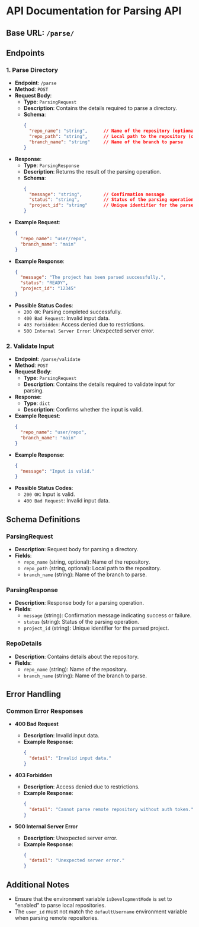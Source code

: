 # API Documentation for Parsing API

## Base URL: `/parse/`

## Endpoints

### 1. Parse Directory
- **Endpoint**: `/parse`
- **Method**: `POST`
- **Request Body**:
  - **Type**: `ParsingRequest`
  - **Description**: Contains the details required to parse a directory.
  - **Schema**:
    ```json
    {
      "repo_name": "string",      // Name of the repository (optional if repo_path is provided)
      "repo_path": "string",      // Local path to the repository (optional if repo_name is provided)
      "branch_name": "string"     // Name of the branch to parse
    }
    ```
- **Response**:
  - **Type**: `ParsingResponse`
  - **Description**: Returns the result of the parsing operation.
  - **Schema**:
    ```json
    {
      "message": "string",        // Confirmation message
      "status": "string",         // Status of the parsing operation
      "project_id": "string"      // Unique identifier for the parsed project
    }
    ```
- **Example Request**:
    ```json
    {
      "repo_name": "user/repo",
      "branch_name": "main"
    }
    ```
- **Example Response**:
    ```json
    {
      "message": "The project has been parsed successfully.",
      "status": "READY",
      "project_id": "12345"
    }
    ```
- **Possible Status Codes**:
  - `200 OK`: Parsing completed successfully.
  - `400 Bad Request`: Invalid input data.
  - `403 Forbidden`: Access denied due to restrictions.
  - `500 Internal Server Error`: Unexpected server error.

### 2. Validate Input
- **Endpoint**: `/parse/validate`
- **Method**: `POST`
- **Request Body**:
  - **Type**: `ParsingRequest`
  - **Description**: Contains the details required to validate input for parsing.
- **Response**:
  - **Type**: `dict`
  - **Description**: Confirms whether the input is valid.
- **Example Request**:
    ```json
    {
      "repo_name": "user/repo",
      "branch_name": "main"
    }
    ```
- **Example Response**:
    ```json
    {
      "message": "Input is valid."
    }
    ```
- **Possible Status Codes**:
  - `200 OK`: Input is valid.
  - `400 Bad Request`: Invalid input data.

## Schema Definitions

### ParsingRequest
- **Description**: Request body for parsing a directory.
- **Fields**:
  - `repo_name` (string, optional): Name of the repository.
  - `repo_path` (string, optional): Local path to the repository.
  - `branch_name` (string): Name of the branch to parse.

### ParsingResponse
- **Description**: Response body for a parsing operation.
- **Fields**:
  - `message` (string): Confirmation message indicating success or failure.
  - `status` (string): Status of the parsing operation.
  - `project_id` (string): Unique identifier for the parsed project.

### RepoDetails
- **Description**: Contains details about the repository.
- **Fields**:
  - `repo_name` (string): Name of the repository.
  - `branch_name` (string): Name of the branch to parse.

## Error Handling

### Common Error Responses
- **400 Bad Request**
  - **Description**: Invalid input data.
  - **Example Response**:
    ```json
    {
      "detail": "Invalid input data."
    }
    ```

- **403 Forbidden**
  - **Description**: Access denied due to restrictions.
  - **Example Response**:
    ```json
    {
      "detail": "Cannot parse remote repository without auth token."
    }
    ```

- **500 Internal Server Error**
  - **Description**: Unexpected server error.
  - **Example Response**:
    ```json
    {
      "detail": "Unexpected server error."
    }
    ```

## Additional Notes
- Ensure that the environment variable `isDevelopmentMode` is set to "enabled" to parse local repositories.
- The `user_id` must not match the `defaultUsername` environment variable when parsing remote repositories.